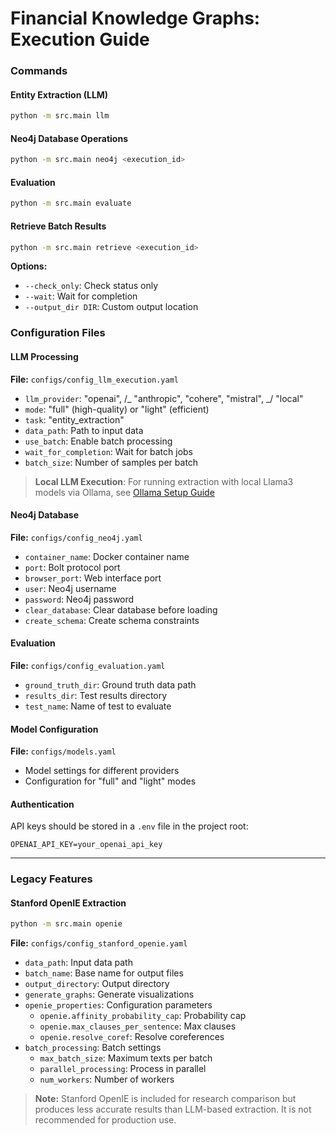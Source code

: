 # Financial Knowledge Graphs: Execution Guide

### Commands

#### Entity Extraction (LLM)

```bash
python -m src.main llm
```

#### Neo4j Database Operations

```bash
python -m src.main neo4j <execution_id>
```

#### Evaluation

```bash
python -m src.main evaluate
```

#### Retrieve Batch Results

```bash
python -m src.main retrieve <execution_id>
```

**Options:**

- `--check_only`: Check status only
- `--wait`: Wait for completion
- `--output_dir DIR`: Custom output location

### Configuration Files

#### LLM Processing

**File:** `configs/config_llm_execution.yaml`

- `llm_provider`: "openai", /_ "anthropic", "cohere", "mistral", _/ "local"
- `mode`: "full" (high-quality) or "light" (efficient)
- `task`: "entity_extraction"
- `data_path`: Path to input data
- `use_batch`: Enable batch processing
- `wait_for_completion`: Wait for batch jobs
- `batch_size`: Number of samples per batch

> **Local LLM Execution**: For running extraction with local Llama3 models via Ollama, see [Ollama Setup Guide](ollama_setup.md)

#### Neo4j Database

**File:** `configs/config_neo4j.yaml`

- `container_name`: Docker container name
- `port`: Bolt protocol port
- `browser_port`: Web interface port
- `user`: Neo4j username
- `password`: Neo4j password
- `clear_database`: Clear database before loading
- `create_schema`: Create schema constraints

#### Evaluation

**File:** `configs/config_evaluation.yaml`

- `ground_truth_dir`: Ground truth data path
- `results_dir`: Test results directory
- `test_name`: Name of test to evaluate

#### Model Configuration

**File:** `configs/models.yaml`

- Model settings for different providers
- Configuration for "full" and "light" modes

#### Authentication

API keys should be stored in a `.env` file in the project root:

```
OPENAI_API_KEY=your_openai_api_key
```

---

### Legacy Features

#### Stanford OpenIE Extraction

```bash
python -m src.main openie
```

**File:** `configs/config_stanford_openie.yaml`

- `data_path`: Input data path
- `batch_name`: Base name for output files
- `output_directory`: Output directory
- `generate_graphs`: Generate visualizations
- `openie_properties`: Configuration parameters
  - `openie.affinity_probability_cap`: Probability cap
  - `openie.max_clauses_per_sentence`: Max clauses
  - `openie.resolve_coref`: Resolve coreferences
- `batch_processing`: Batch settings
  - `max_batch_size`: Maximum texts per batch
  - `parallel_processing`: Process in parallel
  - `num_workers`: Number of workers

> **Note:** Stanford OpenIE is included for research comparison but produces less accurate results than LLM-based extraction. It is not recommended for production use.
